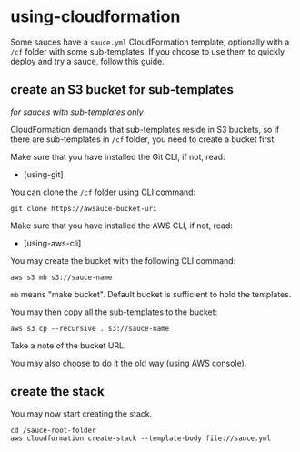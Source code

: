 # using-cloudformation

Some sauces have a `sauce.yml` CloudFormation template, optionally with 
a `/cf` folder with some sub-templates. If you choose to use them to
quickly deploy and try a sauce, follow this guide.

## create an S3 bucket for sub-templates

_for sauces with sub-templates only_

CloudFormation demands that sub-templates reside in S3 buckets, so
if there are sub-templates in `/cf` folder, you need to create a
bucket first.

Make sure that you have installed the Git CLI, if not, read:

- [using-git]

You can clone the `/cf` folder using CLI command:

```
git clone https://awsauce-bucket-uri
```

Make sure that you have installed the AWS CLI, if not, read:

- [using-aws-cli]

You may create the bucket with the following CLI command:

```
aws s3 mb s3://sauce-name
```

`mb` means "make bucket". Default bucket is sufficient to hold the 
templates.

You may then copy all the sub-templates to the bucket:

```
aws s3 cp --recursive . s3://sauce-name
```

Take a note of the bucket URL.

You may also choose to do it the old way (using AWS console).

## create the stack

You may now start creating the stack.

```
cd /sauce-root-folder
aws cloudformation create-stack --template-body file://sauce.yml
```